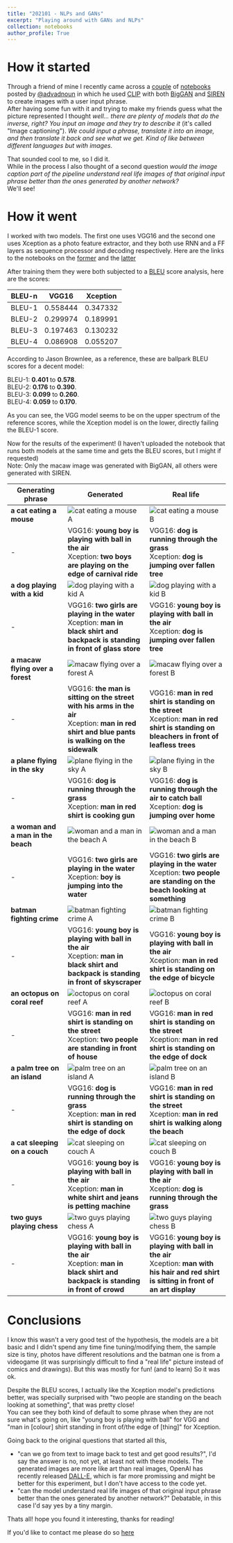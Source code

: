 ```yaml
---
title: "202101 - NLPs and GANs"
excerpt: "Playing around with GANs and NLPs"
collection: notebooks
author_profile: True
---
```


# How it started
Through a friend of mine I recently came across a [couple](https://colab.research.google.com/drive/1J7KhWkyRpyMkREwIgk8cwi89JiyJ6Yjl?usp=sharing) of [notebooks](https://colab.research.google.com/drive/1NCceX2mbiKOSlAd_o7IU7nA9UskKN5WR?usp=sharing) posted by [@advadnoun](https://twitter.com/advadnoun) in which he used [CLIP](https://openai.com/blog/clip/) with both [BigGAN](https://arxiv.org/abs/1809.11096) and [SIREN](https://vsitzmann.github.io/siren/) to create images with a user input phrase.  
After having some fun with it and trying to make my friends guess what the picture represented I thought  *well... there are plenty of models that do the inverse, right? You input an image and they try to describe it* (it's called "Image captioning"). *We could input a phrase, translate it into an image, and then translate it back and see what we get. Kind of like between different languages but with images.* 

That sounded cool to me, so I did it.  
While in the process I also thought of a second question *would the image caption part of the pipeline understand real life images of that original input phrase better than the ones generated by another network?*  
We'll see!  

# How it went
I worked with two models. The first one uses VGG16 and the second one uses Xception as a photo feature extractor, and they both use RNN and a FF layers as sequence processor and decoding respectively. Here are the links to the notebooks on the [former](https://colab.research.google.com/drive/1CEVUmu8giZuoNc7Qy17cvLcIK9m4ddFA?usp=sharing) and the [latter](https://colab.research.google.com/drive/16kWT9I57T8ZkEeJ5RCFjUa7dFqgusYuY?usp=sharing)
  
After training them they were both subjected to a [BLEU](https://en.wikipedia.org/wiki/BLEU) score analysis, here are the scores:  

| BLEU-n | VGG16 | Xception |
| ------ | ----- | -------- |
| BLEU-1 | 0.558444 | 0.347332 |
| BLEU-2 | 0.299974 | 0.189991 |
| BLEU-3 | 0.197463 | 0.130232 |
| BLEU-4 | 0.086908 | 0.055207 |  

According to Jason Brownlee, as a reference, these are ballpark BLEU scores for a decent model:

BLEU-1: **0.401** to **0.578**.  
BLEU-2: **0.176** to **0.390**.  
BLEU-3: **0.099** to **0.260**.  
BLEU-4: **0.059** to **0.170**.  

As you can see, the VGG model seems to be on the upper spectrum of the reference scores, while the Xception model is on the lower, directly failing the BLEU-1 score.

Now for the results of the experiment! (I haven't uploaded the notebook that runs both models at the same time and gets the BLEU scores, but I might if requested)  
Note: Only the macaw image was generated with BigGAN, all others were generated with SIREN.


| Generating phrase | Generated | Real life |
| ----------------- | --------- | --------- |
| **a cat eating a mouse** | ![cat eating a mouse A](https://ferrerofranco.github.io/images/01-A-cat%20eating%20a%20mouse.png) | ![cat eating a mouse B](https://ferrerofranco.github.io/images/01-B-cat%20eating%20a%20mouse.jpg) |
| - | VGG16: **young boy is playing with ball in the air** <br>Xception: **two boys are playing on the edge of carnival ride** | VGG16: **dog is running through the grass** <br>Xception: **dog is jumping over fallen tree** |
| **a dog playing with a kid** | ![dog playing with a kid A](https://ferrerofranco.github.io/images/02-A-dog%20playing%20with%20a%20kid.png) | ![dog playing with a kid B](https://ferrerofranco.github.io/images/02-B-dog%20playing%20with%20a%20kid.jpg) |
| - | VGG16: **two girls are playing in the water** <br>Xception: **man in black shirt and backpack is standing in front of glass store** | VGG16: **young boy is playing with ball in the air** <br>Xception: **dog is jumping over fallen tree** |
| **a macaw flying over a forest** | ![macaw flying over a forest A](https://ferrerofranco.github.io/images/03-A-macaw%20flying%20over%20a%20forest.png) | ![macaw flying over a forest B](https://ferrerofranco.github.io/images/03-B-macaw%20flying%20over%20a%20forest.jpg) |
| - | VGG16: **the man is sitting on the street with his arms in the air** <br>Xception: **man in red shirt and blue pants is walking on the sidewalk** | VGG16: **man in red shirt is standing on the street** <br>Xception: **man in red shirt is standing on bleachers in front of leafless trees** |
| **a plane flying in the sky** | ![plane flying in the sky A](https://ferrerofranco.github.io/images/04-A-plane%20flying%20in%20the%20sky.png) | ![plane flying in the sky B](https://ferrerofranco.github.io/images/04-B-plane%20flying%20in%20the%20sky.jpg) |
| - | VGG16: **dog is running through the grass** <br>Xception: **man in red shirt is cooking gun** | VGG16: **dog is running through the air to catch ball** <br>Xception: **dog is jumping over home** |
| **a woman and a man in the beach** | ![woman and a man in the beach A](https://ferrerofranco.github.io/images/05-A-woman%20and%20a%20man%20in%20the%20beach.png) | ![woman and a man in the beach B](https://ferrerofranco.github.io/images/05-B-woman%20and%20a%20man%20in%20the%20beach.jpg) |
| - | VGG16: **two girls are playing in the water** <br>Xception: **boy is jumping into the water** | VGG16: **two girls are playing in the water** <br>Xception: **two people are standing on the beach looking at something** |
| **batman fighting crime** | ![batman fighting crime A](https://ferrerofranco.github.io/images/06-A-batman%20fighting%20crime.png) | ![batman fighting crime B](https://ferrerofranco.github.io/images/06-B-batman%20fighting%20crime.jpg) |
| - | VGG16: **young boy is playing with ball in the air** <br>Xception: **man in black shirt and backpack is standing in front of skyscraper** | VGG16: **young boy is playing with ball in the air** <br>Xception: **man in red shirt is standing on the edge of bicycle** |
| **an octopus on coral reef** | ![octopus on coral reef A](https://ferrerofranco.github.io/images/07-A-octopus%20on%20coral%20reef.png) | ![octopus on coral reef B](https://ferrerofranco.github.io/images/07-B-octopus%20on%20coral%20reef.jpg) |
| - | VGG16: **man in red shirt is standing on the street** <br>Xception: **two people are standing in front of house** | VGG16: **man in red shirt is standing on the street** <br>Xception: **man in red shirt is standing on the edge of dock** |
| **a palm tree on an island** | ![palm tree on an island A](https://ferrerofranco.github.io/images/08-A-palm%20tree%20on%20an%20island.png) | ![palm tree on an island B](https://ferrerofranco.github.io/images/08-B-palm%20tree%20on%20an%20island.jpg) |
| - | VGG16: **dog is running through the grass** <br>Xception: **man in red shirt is standing on the edge of dock** | VGG16: **man in red shirt is standing on the street** <br>Xception: **man in red shirt is walking along the beach** |
| **a cat sleeping on a couch** | ![cat sleeping on couch A](https://ferrerofranco.github.io/images/09-A-cat%20sleeping%20on%20couch.png) | ![cat sleeping on couch B](https://ferrerofranco.github.io/images/09-B-cat%20sleeping%20on%20couch.jpg) |
| - | VGG16: **young boy is playing with ball in the air** <br>Xception: **man in white shirt and jeans is petting machine** | VGG16: **young boy is playing with ball in the air** <br>Xception: **dog is running through the grass** |
| **two guys playing chess** | ![two guys playing chess A](https://ferrerofranco.github.io/images/10-A-two%20guys%20playing%20chess.png) | ![two guys playing chess B](https://ferrerofranco.github.io/images/10-B-two%20guys%20playing%20chess.jpg) |
| - | VGG16: **young boy is playing with ball in the air** <br>Xception: **man in black shirt and backpack is standing in front of crowd** | VGG16: **young boy is playing with ball in the air** <br>Xception: **man with his hair and red shirt is sitting in front of an art display** |

# Conclusions
 I know this wasn't a very good test of the hypothesis, the models are a bit basic and I didn't spend any time fine tuning/modifying them, the sample size is tiny, photos have different resolutions and the batman one is from a videogame (it was surprisingly difficult to find a "real life" picture instead of comics and drawings). But this was mostly for fun! (and to learn) So it was ok.  
   
Despite the BLEU scores, I actually like the Xception model's predictions better, was specially surprised with "two people are standing on the beach looking at something", that was pretty close!  
You can see they both kind of default to some phrase when they are not sure what's going on, like "young boy is playing with ball" for VGG and "man in [colour] shirt standing in front of/the edge of [thing]" for Xception.  
  
Going back to the original questions that started all this,  
- "can we go from text to image back to test and get good results?", I'd say the answer is no, not yet, at least not with these models. The generated images are more like art than real images, OpenAI has recently released [DALL-E](https://openai.com/blog/dall-e/), which is far more promissing and might be better for this experiment, but I don't have access to the code yet.
- "can the model understand real life images of that original input phrase better than the ones generated by another network?" Debatable, in this case I'd say yes by a tiny margin.

Thats all! hope you found it interesting, thanks for reading!  

If you'd like to contact me please do so [here](mailto:info@ferrerofranco.com)